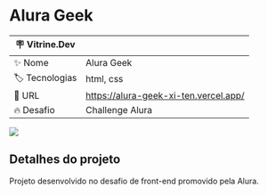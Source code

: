 # Alura Geek

| :placard: Vitrine.Dev |     |
| -------------  | --- |
| :sparkles: Nome        | Alura Geek
| :label: Tecnologias | html, css
| :rocket: URL         | https://alura-geek-xi-ten.vercel.app/
| :fire: Desafio     | Challenge Alura

<!-- Inserir imagem com a #vitrinedev ao final do link -->
![](https://imgur.com/fsYLpTO.jpg#vitrinedev)

## Detalhes do projeto

Projeto desenvolvido  no desafio de front-end promovido pela Alura.
